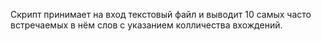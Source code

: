 Скрипт принимает на вход текстовый файл и выводит 10 самых часто встречаемых в нём слов с указанием колличества вхождений.
